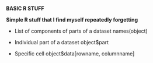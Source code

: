 **BASIC R STUFF**

**Simple R stuff that I find myself repeatedly forgetting**

* List of components of parts of a dataset
	names(object)

* Individual part of a dataset
	object$part
	
* Specific cell
	object$data[rowname, columnname]